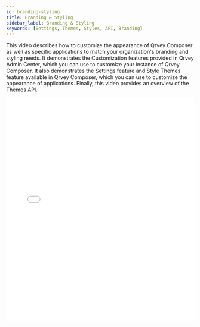 ```yaml
---
id: branding-styling
title: Branding & Styling
sidebar_label: Branding & Styling
keywords: [Settings, Themes, Styles, API, Branding]
---
```

This video describes how to customize the appearance of Qrvey Composer as well as specific applications to match your organization's branding and styling needs. It demonstrates the Customization features provided in Qrvey Admin Center, which you can use to customize your instance of Qrvey Composer. It also demonstrates the Settings feature and Style Themes feature available in Qrvey Composer, which you can use to customize the appearance of applications. Finally, this video provides an overview of the Themes API.

<iframe src="//fast.wistia.net/embed/iframe/s0gnvmz65u?videoFoam=true"
allowtransparency="true" frameBorder="0" scrolling="no" className="wistia_embed"
name="wistia_embed" allowFullScreen  width="100%" height="600"></iframe>
<script src="//fast.wistia.net/assets/external/iframe-api-v1.js"></script>
<br/>